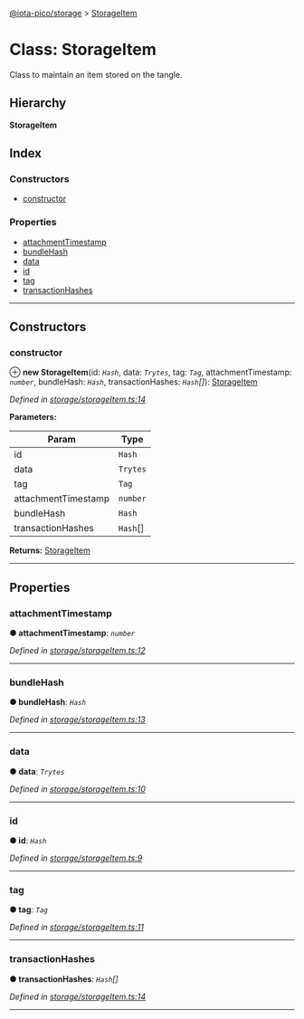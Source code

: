 [@iota-pico/storage](../README.md) > [StorageItem](../classes/storageitem.md)

# Class: StorageItem

Class to maintain an item stored on the tangle.

## Hierarchy

**StorageItem**

## Index

### Constructors

* [constructor](storageitem.md#constructor)

### Properties

* [attachmentTimestamp](storageitem.md#attachmenttimestamp)
* [bundleHash](storageitem.md#bundlehash)
* [data](storageitem.md#data)
* [id](storageitem.md#id)
* [tag](storageitem.md#tag)
* [transactionHashes](storageitem.md#transactionhashes)

---

## Constructors

<a id="constructor"></a>

###  constructor

⊕ **new StorageItem**(id: *`Hash`*, data: *`Trytes`*, tag: *`Tag`*, attachmentTimestamp: *`number`*, bundleHash: *`Hash`*, transactionHashes: *`Hash`[]*): [StorageItem](storageitem.md)

*Defined in [storage/storageItem.ts:14](https://github.com/iota-pico/storage/blob/893ad8d/src/storage/storageItem.ts#L14)*

**Parameters:**

| Param | Type |
| ------ | ------ |
| id | `Hash` |
| data | `Trytes` |
| tag | `Tag` |
| attachmentTimestamp | `number` |
| bundleHash | `Hash` |
| transactionHashes | `Hash`[] |

**Returns:** [StorageItem](storageitem.md)

___

## Properties

<a id="attachmenttimestamp"></a>

###  attachmentTimestamp

**● attachmentTimestamp**: *`number`*

*Defined in [storage/storageItem.ts:12](https://github.com/iota-pico/storage/blob/893ad8d/src/storage/storageItem.ts#L12)*

___
<a id="bundlehash"></a>

###  bundleHash

**● bundleHash**: *`Hash`*

*Defined in [storage/storageItem.ts:13](https://github.com/iota-pico/storage/blob/893ad8d/src/storage/storageItem.ts#L13)*

___
<a id="data"></a>

###  data

**● data**: *`Trytes`*

*Defined in [storage/storageItem.ts:10](https://github.com/iota-pico/storage/blob/893ad8d/src/storage/storageItem.ts#L10)*

___
<a id="id"></a>

###  id

**● id**: *`Hash`*

*Defined in [storage/storageItem.ts:9](https://github.com/iota-pico/storage/blob/893ad8d/src/storage/storageItem.ts#L9)*

___
<a id="tag"></a>

###  tag

**● tag**: *`Tag`*

*Defined in [storage/storageItem.ts:11](https://github.com/iota-pico/storage/blob/893ad8d/src/storage/storageItem.ts#L11)*

___
<a id="transactionhashes"></a>

###  transactionHashes

**● transactionHashes**: *`Hash`[]*

*Defined in [storage/storageItem.ts:14](https://github.com/iota-pico/storage/blob/893ad8d/src/storage/storageItem.ts#L14)*

___

